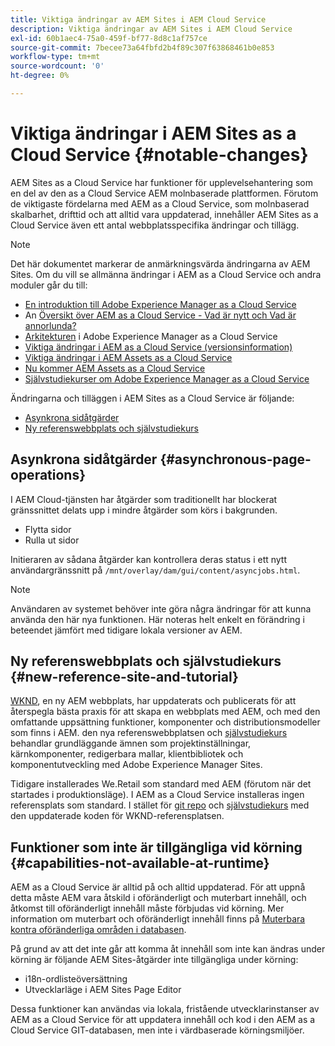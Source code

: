 ```yaml
---
title: Viktiga ändringar av AEM Sites i AEM Cloud Service
description: Viktiga ändringar av AEM Sites i AEM Cloud Service
exl-id: 60b1aec4-75a0-459f-bf77-8d8c1af757ce
source-git-commit: 7becee73a64fbfd2b4f89c307f63868461b0e853
workflow-type: tm+mt
source-wordcount: '0'
ht-degree: 0%

---
```



# Viktiga ändringar i AEM Sites as a Cloud Service {#notable-changes}

AEM Sites as a Cloud Service har funktioner för upplevelsehantering som en del av den as a Cloud Service AEM molnbaserade plattformen. Förutom de viktigaste fördelarna med AEM as a Cloud Service, som molnbaserad skalbarhet, drifttid och att alltid vara uppdaterad, innehåller AEM Sites as a Cloud Service även ett antal webbplatsspecifika ändringar och tillägg.

>[!NOTE]
>Det här dokumentet markerar de anmärkningsvärda ändringarna av AEM Sites. Om du vill se allmänna ändringar i AEM as a Cloud Service och andra moduler går du till:
>
>* [En introduktion till Adobe Experience Manager as a Cloud Service](/help/overview/introduction.md)
>* An [Översikt över AEM as a Cloud Service - Vad är nytt och Vad är annorlunda?](/help/overview/what-is-new-and-different.md)
>* [Arkitekturen](/help/overview/architecture.md) i Adobe Experience Manager as a Cloud Service
>* [Viktiga ändringar i AEM as a Cloud Service (versionsinformation)](/help/release-notes/aem-cloud-changes.md)
>* [Viktiga ändringar i AEM Assets as a Cloud Service](/help/assets/assets-cloud-changes.md)
>* [Nu kommer AEM Assets as a Cloud Service](/help/assets/overview.md)
>* [Självstudiekurser om Adobe Experience Manager as a Cloud Service](https://experienceleague.adobe.com/docs/experience-manager-learn/cloud-service/overview.html)


Ändringarna och tilläggen i AEM Sites as a Cloud Service är följande:

* [Asynkrona sidåtgärder](#asynchronous-page-operations)
* [Ny referenswebbplats och självstudiekurs](#new-reference-site-and-tutorial)

## Asynkrona sidåtgärder {#asynchronous-page-operations}

I AEM Cloud-tjänsten har åtgärder som traditionellt har blockerat gränssnittet delats upp i mindre åtgärder som körs i bakgrunden.

* Flytta sidor
* Rulla ut sidor

Initieraren av sådana åtgärder kan kontrollera deras status i ett nytt användargränssnitt på `/mnt/overlay/dam/gui/content/asyncjobs.html`.

>[!NOTE]
>
>Användaren av systemet behöver inte göra några ändringar för att kunna använda den här nya funktionen. Här noteras helt enkelt en förändring i beteendet jämfört med tidigare lokala versioner av AEM.

## Ny referenswebbplats och självstudiekurs {#new-reference-site-and-tutorial}

[WKND](https://wknd.site/), en ny AEM webbplats, har uppdaterats och publicerats för att återspegla bästa praxis för att skapa en webbplats med AEM, och med den omfattande uppsättning funktioner, komponenter och distributionsmodeller som finns i AEM. den nya referenswebbplatsen och [självstudiekurs](https://experienceleague.adobe.com/docs/experience-manager-learn/getting-started-wknd-tutorial-develop/overview.html) behandlar grundläggande ämnen som projektinställningar, kärnkomponenter, redigerbara mallar, klientbibliotek och komponentutveckling med Adobe Experience Manager Sites.

Tidigare installerades We.Retail som standard med AEM (förutom när det startades i produktionsläge). I AEM as a Cloud Service installeras ingen referensplats som standard. I stället för [git repo](https://github.com/adobe/aem-guides-wknd/) och [självstudiekurs](https://experienceleague.adobe.com/docs/experience-manager-learn/getting-started-wknd-tutorial-develop/overview.html) med den uppdaterade koden för WKND-referensplatsen.

## Funktioner som inte är tillgängliga vid körning {#capabilities-not-available-at-runtime}

AEM as a Cloud Service är alltid på och alltid uppdaterad. För att uppnå detta måste AEM vara åtskild i oföränderligt och muterbart innehåll, och åtkomst till oföränderligt innehåll måste förbjudas vid körning. Mer information om muterbart och oföränderligt innehåll finns på [Muterbara kontra oföränderliga områden i databasen](/help/implementing/developing/introduction/aem-project-content-package-structure.md#mutable-vs-immutable).

På grund av att det inte går att komma åt innehåll som inte kan ändras under körning är följande AEM Sites-åtgärder inte tillgängliga under körning:

* i18n-ordlisteöversättning
* Utvecklarläge i AEM Sites Page Editor

Dessa funktioner kan användas via lokala, fristående utvecklarinstanser av AEM as a Cloud Service för att uppdatera innehåll och kod i den AEM as a Cloud Service GIT-databasen, men inte i värdbaserade körningsmiljöer.
